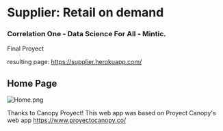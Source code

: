# Supplier: Retail on demand
### Correlation One - Data Science For All - Mintic. 
Final Proyect 

resulting page: https://supplier.herokuapp.com/



## Home Page 
![Home.png](https://github.com/Sebasc322/SupplierApp/Home.png)






Thanks to Canopy Proyect!
This web app was based on Proyect Canopy's web app
https://www.proyectocanopy.co/